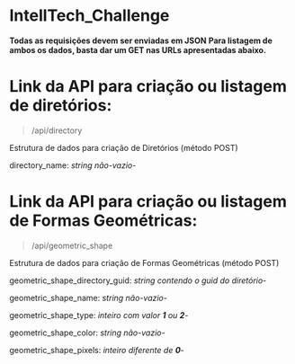 # IntellTech_Challenge
**Todas as requisições devem ser enviadas em JSON**
**Para listagem de ambos os dados, basta dar um GET nas URLs apresentadas abaixo.**

# Link da API para criação ou listagem de diretórios:

> /api/directory

Estrutura de dados para criação de Diretórios (método POST)

 directory_name: *string não-vazio*-


# Link da API para criação ou listagem de Formas Geométricas:

> /api/geometric_shape

Estrutura de dados para criação de Formas Geométricas (método POST)

geometric_shape_directory_guid: *string contendo o guid do diretório*-

geometric_shape_name: *string não-vazio*-

geometric_shape_type: *inteiro com valor **1** ou **2***-

geometric_shape_color: *string não-vazio*-

geometric_shape_pixels: *inteiro diferente de **0***-

